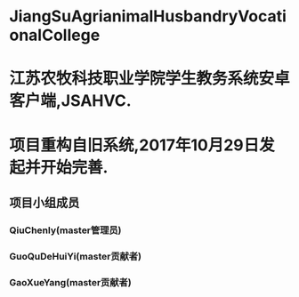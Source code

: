 # JiangSuAgrianimalHusbandryVocationalCollege
# 江苏农牧科技职业学院学生教务系统安卓客户端,JSAHVC.
# 项目重构自旧系统,2017年10月29日发起并开始完善.
## 项目小组成员
### QiuChenly(master管理员)
### GuoQuDeHuiYi(master贡献者)
### GaoXueYang(master贡献者)
